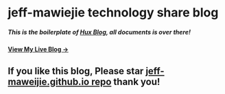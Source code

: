 # jeff-mawiejie technology share blog

##### This is the boilerplate of [Hux Blog](https://github.com/Huxpro/huxpro.github.io), all documents is over there!

#### [View My Live Blog &rarr;](http://jeff-maweijie.github.io/blog/)

## If you like this blog, Please star [jeff-maweijie.github.io repo](https://github.com/jeff-maweijie/jeff-maweijie.github.io) thank you!
